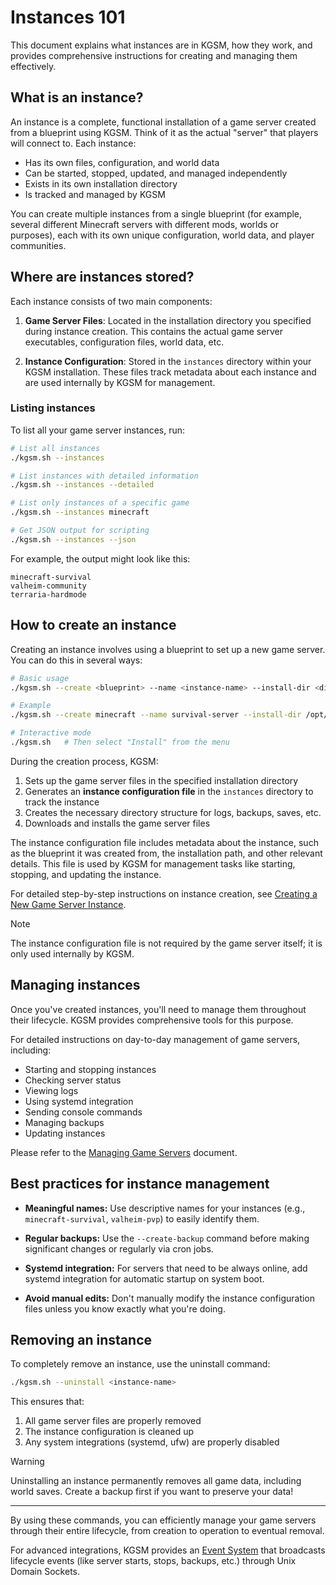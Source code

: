 # Instances 101

This document explains what instances are in KGSM, how they work, and provides comprehensive instructions for creating and managing them effectively.

## What is an instance?

An instance is a complete, functional installation of a game server created from a blueprint using KGSM. Think of it as the actual "server" that players will connect to. Each instance:

- Has its own files, configuration, and world data
- Can be started, stopped, updated, and managed independently
- Exists in its own installation directory
- Is tracked and managed by KGSM

You can create multiple instances from a single blueprint (for example, several different Minecraft servers with different mods, worlds or purposes), each with its own unique configuration, world data, and player communities.

## Where are instances stored?

Each instance consists of two main components:

1. **Game Server Files**: Located in the installation directory you specified during instance creation. This contains the actual game server executables, configuration files, world data, etc.

2. **Instance Configuration**: Stored in the `instances` directory within your KGSM installation. These files track metadata about each instance and are used internally by KGSM for management.

### Listing instances

To list all your game server instances, run:

```sh
# List all instances
./kgsm.sh --instances

# List instances with detailed information
./kgsm.sh --instances --detailed

# List only instances of a specific game
./kgsm.sh --instances minecraft

# Get JSON output for scripting
./kgsm.sh --instances --json
```

For example, the output might look like this:

```
minecraft-survival
valheim-community
terraria-hardmode
```

## How to create an instance

Creating an instance involves using a blueprint to set up a new game server. You can do this in several ways:

```sh
# Basic usage
./kgsm.sh --create <blueprint> --name <instance-name> --install-dir <directory>

# Example
./kgsm.sh --create minecraft --name survival-server --install-dir /opt/servers

# Interactive mode
./kgsm.sh   # Then select "Install" from the menu
```

During the creation process, KGSM:

1. Sets up the game server files in the specified installation directory
2. Generates an **instance configuration file** in the `instances` directory to track the instance
3. Creates the necessary directory structure for logs, backups, saves, etc.
4. Downloads and installs the game server files

The instance configuration file includes metadata about the instance, such as the blueprint it was created from, the installation path, and other relevant details. This file is used by KGSM for management tasks like starting, stopping, and updating the instance.

For detailed step-by-step instructions on instance creation, see [Creating a New Game Server Instance](create_new_game_server_instance.md).

> [!NOTE]
> The instance configuration file is not required by the game server itself; it is only used internally by KGSM.

## Managing instances

Once you've created instances, you'll need to manage them throughout their lifecycle. KGSM provides comprehensive tools for this purpose.

For detailed instructions on day-to-day management of game servers, including:

- Starting and stopping instances
- Checking server status
- Viewing logs
- Using systemd integration
- Sending console commands
- Managing backups
- Updating instances

Please refer to the [Managing Game Servers](managing_game_servers.md) document.

## Best practices for instance management

- **Meaningful names:** Use descriptive names for your instances (e.g., `minecraft-survival`, `valheim-pvp`) to easily identify them.

- **Regular backups:** Use the `--create-backup` command before making significant changes or regularly via cron jobs.

- **Systemd integration:** For servers that need to be always online, add systemd integration for automatic startup on system boot.

- **Avoid manual edits:** Don't manually modify the instance configuration files unless you know exactly what you're doing.

## Removing an instance

To completely remove an instance, use the uninstall command:

```sh
./kgsm.sh --uninstall <instance-name>
```

This ensures that:
1. All game server files are properly removed
2. The instance configuration is cleaned up
3. Any system integrations (systemd, ufw) are properly disabled

> [!WARNING]
> Uninstalling an instance permanently removes all game data, including world saves. Create a backup first if you want to preserve your data!

---

By using these commands, you can efficiently manage your game servers through their entire lifecycle, from creation to operation to eventual removal.

For advanced integrations, KGSM provides an [Event System](events.md) that broadcasts lifecycle events (like server starts, stops, backups, etc.) through Unix Domain Sockets.


